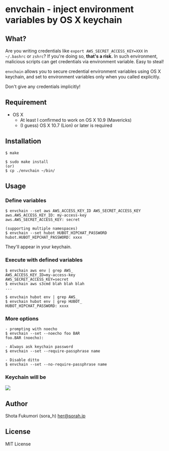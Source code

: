 # envchain - inject environment variables by OS X keychain

## What?

Are you writing credentials like `export AWS_SECRET_ACCESS_KEY=XXX` in `~/.bashrc` or `zshrc`?
If you're doing so, __that's a risk.__ In such environment, malicious scripts can get credentials via environment variable.
Easy to steal!

`envchain` allows you to secure credential environment variables using OS X keychain, and set to environment variables only when you called explicitly.

Don't give any credentials implicitly!

## Requirement

- OS X
  - At least I confirmed to work on OS X 10.9 (Mavericks)
  - (I guess) OS X 10.7 (Lion) or later is required

## Installation

```
$ make

$ sudo make install
(or)
$ cp ./envchain ~/bin/
```

## Usage

### Define variables

```
$ envchain --set aws AWS_ACCESS_KEY_ID AWS_SECRET_ACCESS_KEY
aws.AWS_ACCESS_KEY_ID: my-access-key
aws.AWS_SECRET_ACCESS_KEY: secret

(supporting multiple namespaces)
$ envchain --set hubot HUBOT_HIPCHAT_PASSWORD
hubot.HUBOT_HIPCHAT_PASSWORD: xxxx
```

They'll appear in your keychain.


### Execute with defined variables

```
$ envchain aws env | grep AWS_
AWS_ACCESS_KEY_ID=my-access-key
AWS_SECRET_ACCESS_KEY=secret
$ envchain aws s3cmd blah blah blah
...
```

```
$ envchain hubot env | grep AWS_
$ envchain hubot env | grep HUBOT_
HUBOT_HIPCHAT_PASSWORD: xxxx
```

### More options

```
- prompting with noecho
$ envchain --set --noecho foo BAR
foo.BAR (noecho): 

- Always ask keychain password
$ envchain --set --require-passphrase name

- Disable ditto
$ envchain --set --no-require-passphrase name
```

### Keychain will be

![](http://img.sorah.jp/20140519_060147_dqwbh_20140519_060144_s1zku_Keychain_Access.png)

## Author

Shota Fukumori (sora\_h) <her@sorah.jp>

## License

MIT License
